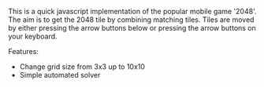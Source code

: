 This is a quick javascript implementation of the popular mobile game '2048'. The aim is to get the 2048 tile by combining matching tiles. Tiles are moved by either pressing the arrow buttons below or pressing the arrow buttons on your keyboard.

Features:
- Change grid size from 3x3 up to 10x10
- Simple automated solver